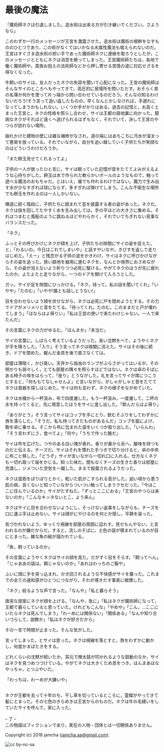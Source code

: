 # 最後の魔法

「魔術師ネクは引退しました。造水術は出来る方が引き継いでください。さようなら」  

このわずか一行のメッセージが王宮を激震させた。造水術は魔術の根幹をなすもののひとつであり，この術がなくてはいかなる水属性魔法も唱えられないのだ。王宮はすぐさま造水術の担い手であった魔術師ネクに連絡を取ろうとしたが，このメッセージとともにネクは消息を絶ってしまった。王宮魔術師たちは，各地で働く魔術師や，貴族お抱えの法術師などから押し寄せる苦情の波に対応せざるを得なくなった。  

牛飼いのサイは，友人だったネクの失踪を聞いて心配になった。王宮の魔術師はそんなサイのところへもやってきて，高圧的に居場所を問いただす。おそらく昔の名簿か何かを使って片っ端から問い合わせているのだろう。そんなの知るわけないだろう!そう言って追い返したものの，早くなんとかしなければ，手遅れになってしまうかもしれない。いくつか手がかりはある。過去の記憶と，お高くとまった王宮と，ネクの性格を照らし合わせ，サイは王都の路地裏に向かった。臆病なネクがそれほど遠くへ逃げられるはずもなく，それでいて，決して王宮のやつらが訪れない場所。  

崩れかけた建物の壁には雑な補修がなされ，道の端にはあちこちに汚水が溜まって悪臭を放っている。それでいながら，自分を追い越していく子供たちが笑顔なのはどういうわけだろうか。  

「また餅玉見せてくれるってよ」  

子供の一人が放ったひと言に，サイは眠っていた記憶が音をたててよみがえるような心持ちがした。餅玉は水で作られた軟らかいボールのようなもので，触って遊べる魔法のおもちゃだ。とはいえ，誰でも作れるわけではない。魔力で生み出す水が少なすぎれば球にならず，多すぎれば弾けてしまう。こんな不衛生な場所でも餅玉を作れるのは一人しかいない。  

横道に続く階段に，子供たちに囲まれて芸を披露する者の姿があった。ネクだ。ネクは指を回してたやすく水を生み出しては，手の平ほどの大きさに集める。それはつまむと風船のように跳ねるほどやわらかく，それでいてちぎれない見事なバランスだった。  

「ネク」  

ふっとその呼びかけにネクが顔を上げ，子供たちの隙間にサイの姿を捉えた。と，「わるいの。今日はこれでしまいや」と話すやいなや，きびすを返して走りはじめた。「えー」と残念がる子供の波をかきわけ，サイはネクに呼びかけながらその姿を追った。狭い路地を器用に進むネクを，なんとか視界におさめながら，その姿が消えないよう祈りつつ必死に駆ける。やがてネクのほうが先に疲れたのか，よたよたと走りながら，一つのドアを開けて入ろうとした。  

ガッ。サイが足を隙間にひっかける。「ネク，待って。私の話を聞いてくれ」「いやや」「たのむ」「いやや!誰とも話しとうない!」  

目を合わせないよう顔を伏せながら，ネクは必死に戸を閉めようとする。その力でドアがメリメリと音をたてる。「待ってくれ。たのむ。このままだと戸が壊れてしまう」「ほならはよ帰りい」「私は王宮の使いで来たわけじゃない。一人で来たんだ」  

その言葉にネクの力がゆるむ。「ほんまか」「本当だ」  

サイの言葉に，しばらく考えているようだった。長い沈黙をへて，ようやくネクが手を降ろした。「入り」そう言ってネクは暗闇に消えた。サイはその後に続き，ドアを閉めた。緩んだ金具を後で直さなくては。  

部屋は薄暗く，かび臭い。天井から焔虫のランプがぶらさがってはいるが，その明かりも弱々しく，とても部屋の隅々を照らすほどではない。ネクは卓のそばにある椅子の埃をはらって，「座り」とうながした。礼を言ってサイが席につこうとすると，「何ももてなしゃせんよ」と言いながら，がしゃがしゃと音をたててネクは食器を探しはじめた。サイは何も言わず，ネクの様子をながめていた。  

ネクは水桶から一杯汲み，布で四度漉した。もう一杯汲み，一度漉して，二杯の水を持ってくると，先に用意したほうをサイに差し出した。「飲んだらはよ帰り」  

「ありがとう」そう言ってサイはコップを手にとり，飲むそぶりをしてわずかに唇を濡らした。「そうだ，私も持ってきたものがあるんだ」コップを脇によけ，鞄を卓に乗せる。そこから布に包まれた袋をいくつか取り出した。「いらんわ」「そう言わずにさ，食べてよ」「何や」「うちで作った酪だ」  

サイは布を広げた。つやのある白い塊が表れ，香りが鼻から舌へ，酸味を持つものだと伝える。チーズだ。サイはそれを慣れた手つきで切り分けると，卓の中央に布ごと移した。「どうぞ」サイが言いながら一切れ口に入れる。仕方なくネクも一切れ取って端をかじる。知った味だ。間もなくチーズの生きた香りは部屋に充満し，ジメついた空気を一蹴した。まるで殺菌されるようだった。  

ネクは首筋をぽりぽりとかく。乾いた肌がこすられる音がした。幼い頃から患う肌の病，良くないと知っていながらついつい触ってしまうクセだった。「今はここに住んでいるのか」サイがたずねた。「ずっとここにおる」「王宮のやつらは来ないのか」「こんなキッタないとこ，よう来ん」  

ネクはサイに目を合わせないようにし，そっけない返事をしながらも，チーズを口に運ぶ手は止めない。サイは顔がにやけるのを何とか隠し，平静を装った。  

気づかれないよう，ゆっくり視線を部屋の周囲に這わす。見せもんやない，と言われるのが嫌だからだ。すると，流しのそばに，土色の袋が積まれているのが目にとまった。雑な魚の絵が描かれている。  

「魚，飼っているのか」  

その言葉にようやくネクはサイの顔を見た。だがすぐ目をそらす。「飼ってへん」「じゃああの袋は。餌じゃないのか」「あれはわっちのご飯や」  

ふいに頭に手を突っ込まれ，かき回されるような不快感がサイを襲った。これまでの全ての違和感がひとつにつながり，それが導きだす事実に戦慄した。  

「ネク」絞るような声で言った。「なんや」「私と暮らそう」  

唐突な提案にネクが顔を上げる。「なんや，急に」「私はネクが魔術師になって，王都で暮らしていると思っていた。けれどもこんな」「やめや」「こん，…ここにいたらネクは死んでしまう」「わーめには関係ない」「関係ある」「なんや知り合いづらして，説教か」「私はネクが好きだから」  

その一言で時間が止まった。そんな気がした。  

言ってしまった，とサイは思った。ネクは視線を落とすと，唇をわずかに動かし，何度かまばたきをする。  

どれくらいの沈黙が続いたか。耳元で陣太鼓が叩かれるような鼓動のなか，サイはネクを見つめつづけている。やがてネクは大きくため息をつき，ほんまあほなやっちゃ，とつぶやいた。  

「わっちは，わーめが大嫌いや」  

<br>  
ネクが王都を去って十年のち，干し草を切っているところに，霊蝶がやってきて髪にとまった。その七色のきらめきは王宮からのものだ。ネクは牛の毛繕いをしていたサイを呼んで，家に入った。  

<br>  
<br>  
&#x2013; 了 &#x2013;  

<br>  
この物語はフィクションであり，実在の人物・団体とは一切関係ありません。  

Copyright (c) 2018 jamcha (jamcha.aa@gmail.com).  

![cc by-nc-sa](http://i.creativecommons.org/l/by-nc-sa/4.0/88x31.png)
